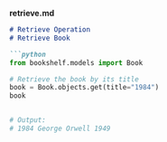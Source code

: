 
**retrieve.md**
```markdown
# Retrieve Operation
# Retrieve Book

```python
from bookshelf.models import Book

# Retrieve the book by its title
book = Book.objects.get(title="1984")
book


# Output:
# 1984 George Orwell 1949
